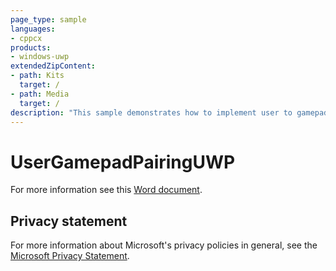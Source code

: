 ```yaml
---
page_type: sample
languages:
- cppcx
products:
- windows-uwp
extendedZipContent:
- path: Kits
  target: /
- path: Media
  target: /
description: "This sample demonstrates how to implement user to gamepad pairing and user-specific input management in a Universal Windows Platform (UWP) app."
---
```


# UserGamepadPairingUWP

For more information see this [Word document](https://github.com/microsoft/Xbox-ATG-Samples/blob/master/UWPSamples/System/UserGamepadPairingUWP/Readme.docx).

## Privacy statement

For more information about Microsoft's privacy policies in general, see the [Microsoft Privacy Statement](https://privacy.microsoft.com/privacystatement/).
